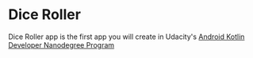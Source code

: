 # Dice Roller

Dice Roller app is the first app you will create in Udacity's [Android Kotlin Developer Nanodegree Program](https://www.udacity.com/course/android-kotlin-developer-nanodegree--nd940)

